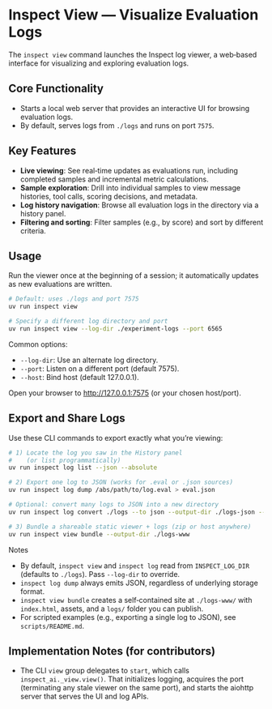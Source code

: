 # Inspect View — Visualize Evaluation Logs

The `inspect view` command launches the Inspect log viewer, a web‑based interface for visualizing and exploring evaluation logs.

## Core Functionality

- Starts a local web server that provides an interactive UI for browsing evaluation logs.
- By default, serves logs from `./logs` and runs on port `7575`.

## Key Features

- **Live viewing**: See real‑time updates as evaluations run, including completed samples and incremental metric calculations.
- **Sample exploration**: Drill into individual samples to view message histories, tool calls, scoring decisions, and metadata.
- **Log history navigation**: Browse all evaluation logs in the directory via a history panel.
- **Filtering and sorting**: Filter samples (e.g., by score) and sort by different criteria.

## Usage

Run the viewer once at the beginning of a session; it automatically updates as new evaluations are written.

```bash
# Default: uses ./logs and port 7575
uv run inspect view

# Specify a different log directory and port
uv run inspect view --log-dir ./experiment-logs --port 6565
```

Common options:
- `--log-dir`: Use an alternate log directory.
- `--port`: Listen on a different port (default 7575).
- `--host`: Bind host (default 127.0.0.1).

Open your browser to http://127.0.0.1:7575 (or your chosen host/port).

## Export and Share Logs

Use these CLI commands to export exactly what you’re viewing:

```bash
# 1) Locate the log you saw in the History panel
#    (or list programmatically)
uv run inspect log list --json --absolute

# 2) Export one log to JSON (works for .eval or .json sources)
uv run inspect log dump /abs/path/to/log.eval > eval.json

# Optional: convert many logs to JSON into a new directory
uv run inspect log convert ./logs --to json --output-dir ./logs-json --overwrite

# 3) Bundle a shareable static viewer + logs (zip or host anywhere)
uv run inspect view bundle --output-dir ./logs-www
```

Notes
- By default, `inspect view` and `inspect log` read from `INSPECT_LOG_DIR` (defaults to `./logs`). Pass `--log-dir` to override.
- `inspect log dump` always emits JSON, regardless of underlying storage format.
- `inspect view bundle` creates a self‑contained site at `./logs-www/` with `index.html`, assets, and a `logs/` folder you can publish.
 - For scripted examples (e.g., exporting a single log to JSON), see `scripts/README.md`.

## Implementation Notes (for contributors)

- The CLI `view` group delegates to `start`, which calls `inspect_ai._view.view()`. That initializes logging, acquires the port (terminating any stale viewer on the same port), and starts the aiohttp server that serves the UI and log APIs.
